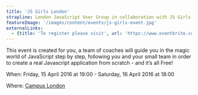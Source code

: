 ```yaml
---
title: 'JS Girls London'
strapline: London JavaScript User Group in collaboration with JS Girls is proud to announce the first JS Girls event in London where each of you could become a real JavaScript hacker!!!
featureImage: '/images/content/events/js-girls-event.jpg'
externalLinks:
  - {title: 'To register please visit', url: 'https://www.eventbrite.co.uk/e/js-girls-london-tickets-23859483357'}
---
```

This event is created for you, a team of coaches will guide you in the magic world of JavaScript step by step, following you and your small team in order to create a real Javascript application from scratch - and it’s all Free!


When: Friday, 15 April 2016 at 19:00 - Saturday, 16 April 2016 at 18:00

Where: [Campus London](https://www.google.co.uk/maps/place/Campus+London/@51.5225415,-0.0878046,17z/data=!3m1!4b1!4m2!3m1!1s0x48761caefe56a21d:0x4c78fcec59b81a35)
